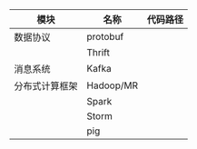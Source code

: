 
|模块|名称|代码路径|
|----|----|----|
|数据协议|protobuf||
||Thrift||
|消息系统|Kafka||
|分布式计算框架|Hadoop/MR||
||Spark||
||Storm||
||pig||
